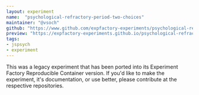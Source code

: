 ```yaml
---
layout: experiment
name:  "psychological-refractory-period-two-choices"
maintainer: "@vsoch"
github: "https://www.github.com/expfactory-experiments/psychological-refractory-period-two-choices"
preview: "https://expfactory-experiments.github.io/psychological-refractory-period-two-choices"
tags:
- jspsych
- experiment
---
```


This was a legacy experiment that has been ported into its Experiment Factory Reproducible Container version. If you'd like to make the experiment, it's documentation, or use better, please contribute at the respective repositories.
